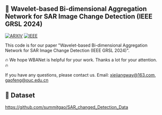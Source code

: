 ## 📖 Wavelet-based Bi-dimensional Aggregation Network for SAR Image Change Detection (IEEE GRSL 2024)

[![ARXIV](https://img.shields.io/badge/Paper-ARIXV-blue)]()
[![IEEE](https://img.shields.io/badge/Paper-IEEE%20GRSL-blue)]()

This code is for our paper "Wavelet-based Bi-dimensional Aggregation Network for SAR Image Change Detection (IEEE GRSL 2024)".

🔥 We hope WBANet is helpful for your work. Thanks a lot for your attention.🔥

If you have any questions, please contact us. Email: xiejiangway@163.com, gaofeng@ouc.edu.cn

## 🎯 Dataset
https://github.com/summitgao/SAR_changed_Detection_Data


